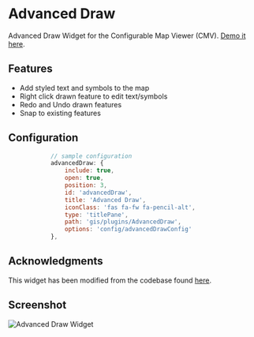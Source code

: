 # Advanced Draw
Advanced Draw Widget for the Configurable Map Viewer (CMV). [Demo it here](https://ishiland.github.io/cmv-widgets/).

## Features
- Add styled text and symbols to the map
- Right click drawn feature to edit text/symbols
- Redo and Undo drawn features
- Snap to existing features   

## Configuration

```js
            // sample configuration
            advancedDraw: {
                include: true,
                open: true,
                position: 3,
                id: 'advancedDraw',
                title: 'Advanced Draw',
                iconClass: 'fas fa-fw fa-pencil-alt',
                type: 'titlePane',
                path: 'gis/plugins/AdvancedDraw',
                options: 'config/advancedDrawConfig'
            },
```

## Acknowledgments
This widget has been modified from the codebase found [here](https://github.com/stevenjh/advanced-draw-widget/tree/development).

## Screenshot
![Advanced Draw Widget ](screenshot.PNG)

